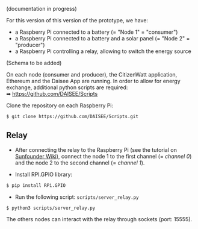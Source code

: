 (documentation in progress)

For this version of this version of the prototype, we have:
* a Raspberry Pi connected to a battery (= "Node 1" = "consumer")
* a Raspberry Pi connected to a battery and a solar panel (= "Node 2" = "producer")
* a Raspberry Pi controlling a relay, allowing to switch the energy source

(Schema to be added)

On each node (consumer and producer), the CitizenWatt application, Ethereum and the Daisee App are running.
In order to allow for energy exchange, additional python scripts are required:  
➡  https://github.com/DAISEE/Scripts  

Clone the repository on each Raspberry Pi:  
```bash
$ git clone https://github.com/DAISEE/Scripts.git
```

## Relay

* After connecting the relay to the Raspberry Pi (see the tutorial on [Sunfounder Wiki](http://wiki.sunfounder.cc/index.php?title=4-Channel_High_Level_Trigger_Relay)), connect the node 1 to the first channel (= _channel 0_) and the node 2 to the second channel (= _channel 1_).

* Install RPI.GPIO library:  
```bash
$ pip install RPi.GPIO
```

* Run the following script: `scripts/server_relay.py`
 ```bash
$ python3 scripts/server_relay.py
```

The others nodes can interact with the relay through sockets (port: 15555).